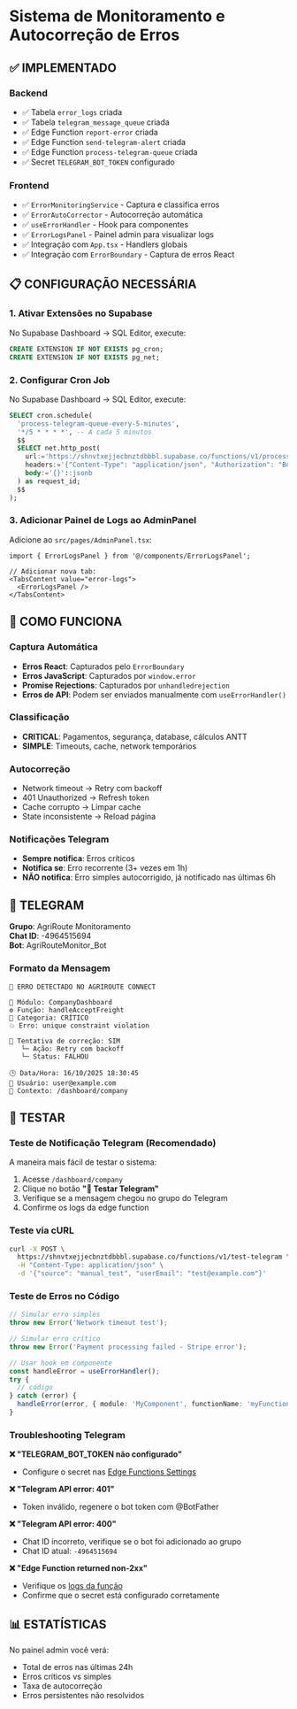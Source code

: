 # Sistema de Monitoramento e Autocorreção de Erros

## ✅ IMPLEMENTADO

### Backend
- ✅ Tabela `error_logs` criada
- ✅ Tabela `telegram_message_queue` criada
- ✅ Edge Function `report-error` criada
- ✅ Edge Function `send-telegram-alert` criada
- ✅ Edge Function `process-telegram-queue` criada
- ✅ Secret `TELEGRAM_BOT_TOKEN` configurado

### Frontend
- ✅ `ErrorMonitoringService` - Captura e classifica erros
- ✅ `ErrorAutoCorrector` - Autocorreção automática
- ✅ `useErrorHandler` - Hook para componentes
- ✅ `ErrorLogsPanel` - Painel admin para visualizar logs
- ✅ Integração com `App.tsx` - Handlers globais
- ✅ Integração com `ErrorBoundary` - Captura de erros React

## 📋 CONFIGURAÇÃO NECESSÁRIA

### 1. Ativar Extensões no Supabase

No Supabase Dashboard → SQL Editor, execute:

```sql
CREATE EXTENSION IF NOT EXISTS pg_cron;
CREATE EXTENSION IF NOT EXISTS pg_net;
```

### 2. Configurar Cron Job

No Supabase Dashboard → SQL Editor, execute:

```sql
SELECT cron.schedule(
  'process-telegram-queue-every-5-minutes',
  '*/5 * * * *', -- A cada 5 minutos
  $$
  SELECT net.http_post(
    url:='https://shnvtxejjecbnztdbbbl.supabase.co/functions/v1/process-telegram-queue',
    headers:='{"Content-Type": "application/json", "Authorization": "Bearer eyJhbGciOiJIUzI1NiIsInR5cCI6IkpXVCJ9.eyJpc3MiOiJzdXBhYmFzZSIsInJlZiI6InNobnZ0eGVqamVjYm56dGRiYmJsIiwicm9sZSI6ImFub24iLCJpYXQiOjE3NTczNjAzMzAsImV4cCI6MjA3MjkzNjMzMH0.qcYO3vsj8KOmGDGM12ftFpr0mTQP5DB_0jAiRkPYyFg"}'::jsonb,
    body:='{}'::jsonb
  ) as request_id;
  $$
);
```

### 3. Adicionar Painel de Logs ao AdminPanel

Adicione ao `src/pages/AdminPanel.tsx`:

```tsx
import { ErrorLogsPanel } from '@/components/ErrorLogsPanel';

// Adicionar nova tab:
<TabsContent value="error-logs">
  <ErrorLogsPanel />
</TabsContent>
```

## 🚀 COMO FUNCIONA

### Captura Automática
- **Erros React**: Capturados pelo `ErrorBoundary`
- **Erros JavaScript**: Capturados por `window.error`
- **Promise Rejections**: Capturados por `unhandledrejection`
- **Erros de API**: Podem ser enviados manualmente com `useErrorHandler()`

### Classificação
- **CRITICAL**: Pagamentos, segurança, database, cálculos ANTT
- **SIMPLE**: Timeouts, cache, network temporários

### Autocorreção
- Network timeout → Retry com backoff
- 401 Unauthorized → Refresh token
- Cache corrupto → Limpar cache
- State inconsistente → Reload página

### Notificações Telegram
- **Sempre notifica**: Erros críticos
- **Notifica se**: Erro recorrente (3+ vezes em 1h)
- **NÃO notifica**: Erro simples autocorrigido, já notificado nas últimas 6h

## 📱 TELEGRAM

**Grupo**: AgriRoute Monitoramento  
**Chat ID**: -4964515694  
**Bot**: AgriRouteMonitor_Bot

### Formato da Mensagem

```
🚨 ERRO DETECTADO NO AGRIROUTE CONNECT

📱 Módulo: CompanyDashboard
⚙️ Função: handleAcceptFreight
🔴 Categoria: CRÍTICO
💥 Erro: unique constraint violation

🔁 Tentativa de correção: SIM
   └─ Ação: Retry com backoff
   └─ Status: FALHOU

🕒 Data/Hora: 16/10/2025 18:30:45
👤 Usuário: user@example.com
📍 Contexto: /dashboard/company
```

## 🧪 TESTAR

### Teste de Notificação Telegram (Recomendado)

A maneira mais fácil de testar o sistema:

1. Acesse `/dashboard/company`
2. Clique no botão **"🔔 Testar Telegram"**
3. Verifique se a mensagem chegou no grupo do Telegram
4. Confirme os logs da edge function

### Teste via cURL

```bash
curl -X POST \
  https://shnvtxejjecbnztdbbbl.supabase.co/functions/v1/test-telegram \
  -H "Content-Type: application/json" \
  -d '{"source": "manual_test", "userEmail": "test@example.com"}'
```

### Teste de Erros no Código

```typescript
// Simular erro simples
throw new Error('Network timeout test');

// Simular erro crítico
throw new Error('Payment processing failed - Stripe error');

// Usar hook em componente
const handleError = useErrorHandler();
try {
  // código
} catch (error) {
  handleError(error, { module: 'MyComponent', functionName: 'myFunction' });
}
```

### Troubleshooting Telegram

**❌ "TELEGRAM_BOT_TOKEN não configurado"**
- Configure o secret nas [Edge Functions Settings](https://supabase.com/dashboard/project/shnvtxejjecbnztdbbbl/settings/functions)

**❌ "Telegram API error: 401"**
- Token inválido, regenere o bot token com @BotFather

**❌ "Telegram API error: 400"**
- Chat ID incorreto, verifique se o bot foi adicionado ao grupo
- Chat ID atual: `-4964515694`

**❌ "Edge Function returned non-2xx"**
- Verifique os [logs da função](https://supabase.com/dashboard/project/shnvtxejjecbnztdbbbl/functions/test-telegram/logs)
- Confirme que o secret está configurado corretamente

## 📊 ESTATÍSTICAS

No painel admin você verá:
- Total de erros nas últimas 24h
- Erros críticos vs simples
- Taxa de autocorreção
- Erros persistentes não resolvidos
